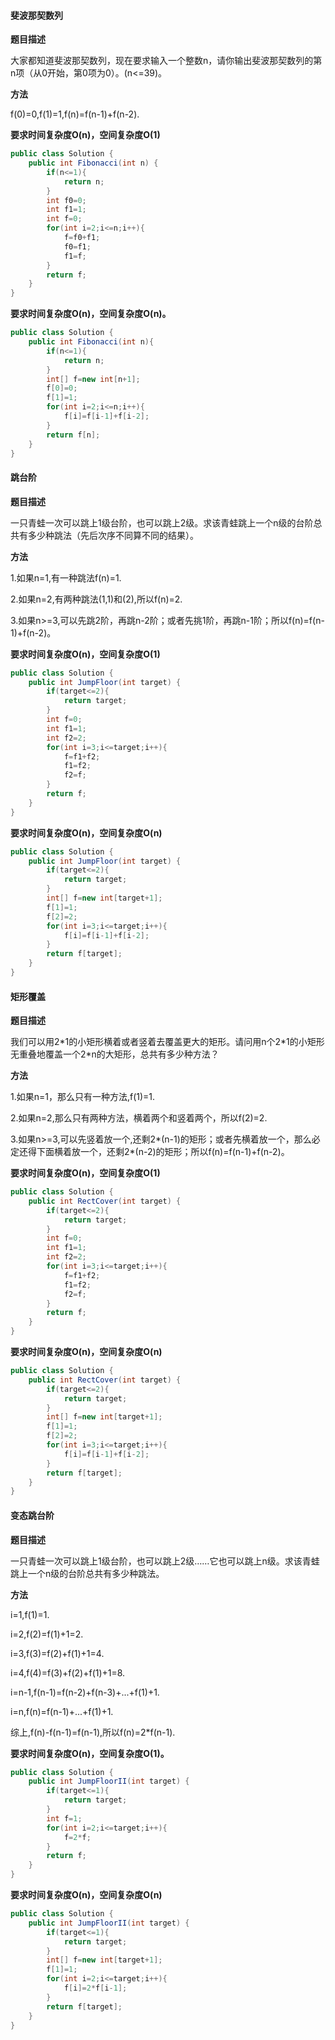 #### 斐波那契数列

**题目描述**

大家都知道斐波那契数列，现在要求输入一个整数n，请你输出斐波那契数列的第n项（从0开始，第0项为0）。(n<=39)。

**方法**

f(0)=0,f(1)=1,f(n)=f(n-1)+f(n-2).

**要求时间复杂度O(n)，空间复杂度O(1)**

```java
public class Solution {
    public int Fibonacci(int n) {
        if(n<=1){
            return n;
        }
        int f0=0;
        int f1=1;
        int f=0;
        for(int i=2;i<=n;i++){
            f=f0+f1;
            f0=f1;
            f1=f;
        }
        return f;
    }
}
```
**要求时间复杂度O(n)，空间复杂度O(n)。**

```java
public class Solution {
    public int Fibonacci(int n){
        if(n<=1){
            return n;
        }
        int[] f=new int[n+1];
        f[0]=0;
        f[1]=1;
        for(int i=2;i<=n;i++){
            f[i]=f[i-1]+f[i-2];
        }
        return f[n];
    }
}
```
#### 跳台阶

**题目描述**

一只青蛙一次可以跳上1级台阶，也可以跳上2级。求该青蛙跳上一个n级的台阶总共有多少种跳法（先后次序不同算不同的结果）。

**方法**

1.如果n=1,有一种跳法f(n)=1.

2.如果n=2,有两种跳法(1,1)和(2),所以f(n)=2.

3.如果n>=3,可以先跳2阶，再跳n-2阶；或者先挑1阶，再跳n-1阶；所以f(n)=f(n-1)+f(n-2)。

**要求时间复杂度O(n)，空间复杂度O(1)**

```java
public class Solution {
    public int JumpFloor(int target) {
        if(target<=2){
            return target;
        }
        int f=0;
        int f1=1;
        int f2=2;
        for(int i=3;i<=target;i++){
            f=f1+f2;
            f1=f2;
            f2=f;
        }
        return f;
    }
}
```
**要求时间复杂度O(n)，空间复杂度O(n)**

```java
public class Solution {
    public int JumpFloor(int target) {
        if(target<=2){
            return target;
        }
        int[] f=new int[target+1];
        f[1]=1;
        f[2]=2;
        for(int i=3;i<=target;i++){
            f[i]=f[i-1]+f[i-2];   
        }
        return f[target];
    }
}
```
#### 矩形覆盖

**题目描述**

我们可以用2\*1的小矩形横着或者竖着去覆盖更大的矩形。请问用n个2\*1的小矩形无重叠地覆盖一个2\*n的大矩形，总共有多少种方法？

**方法**

1.如果n=1，那么只有一种方法,f(1)=1.

2.如果n=2,那么只有两种方法，横着两个和竖着两个，所以f(2)=2.

3.如果n>=3,可以先竖着放一个,还剩2*(n-1)的矩形；或者先横着放一个，那么必定还得下面横着放一个，还剩2\*(n-2)的矩形；所以f(n)=f(n-1)+f(n-2)。

**要求时间复杂度O(n)，空间复杂度O(1)**

```java
public class Solution {
    public int RectCover(int target) {
        if(target<=2){
            return target;
        }
        int f=0;
        int f1=1;
        int f2=2;
        for(int i=3;i<=target;i++){
            f=f1+f2;
            f1=f2;
            f2=f;
        }
        return f;
    }
}
```
**要求时间复杂度O(n)，空间复杂度O(n)**

```java
public class Solution {
    public int RectCover(int target) {
        if(target<=2){
            return target;
        }
        int[] f=new int[target+1];
        f[1]=1;
        f[2]=2;
        for(int i=3;i<=target;i++){
            f[i]=f[i-1]+f[i-2];
        }
        return f[target];
    }
}
```

#### 变态跳台阶

**题目描述**

一只青蛙一次可以跳上1级台阶，也可以跳上2级……它也可以跳上n级。求该青蛙跳上一个n级的台阶总共有多少种跳法。

**方法**

i=1,f(1)=1.

i=2,f(2)=f(1)+1=2.

i=3,f(3)=f(2)+f(1)+1=4.

i=4,f(4)=f(3)+f(2)+f(1)+1=8.

i=n-1,f(n-1)=f(n-2)+f(n-3)+...+f(1)+1.

i=n,f(n)=f(n-1)+...+f(1)+1.

综上,f(n)-f(n-1)=f(n-1),所以f(n)=2\*f(n-1).

**要求时间复杂度O(n)，空间复杂度O(1)。**

```java
public class Solution {
    public int JumpFloorII(int target) {
        if(target<=1){
            return target;
        }
        int f=1;
        for(int i=2;i<=target;i++){
            f=2*f;
        }
        return f;
    }
}
```
**要求时间复杂度O(n)，空间复杂度O(n)**

```java
public class Solution {
    public int JumpFloorII(int target) {
        if(target<=1){
            return target;
        }
        int[] f=new int[target+1];
        f[1]=1;
        for(int i=2;i<=target;i++){
            f[i]=2*f[i-1];
        }
        return f[target];
    }
}
```
